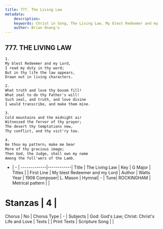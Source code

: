 ```yaml
---
title: 777. The Living Law
metadata:
    description: 
    keywords: Christ in Song, The Living Law, My blest Redeemer and my Lord, 
    author: Brian Onang'o
---
```



## 777. THE LIVING LAW

```txt
1.
My blest Redeemer and my Lord,
I read my duty in thy word;
But in thy life the law appears,
Drawn out in living characters.

2.
What truth and love thy bosom fill!
What zeal to do thy Father's will!
Such zeal, and truth, and love divine
I would transcribe, and make them mine.

3.
Cold mountains and the midnight air
Witnessed the fervor of thy prayer;
The desert thy temptations new,
Thy conflict, and thy vict'ry too.

4.
Be thou my pattern; make me bear
More of thy gracious image;
Then God, the Judge, shall own my name
Among the foll'wers of the Lamb.
```

- |   -  |
-------------|------------|
Title | The Living Law |
Key | G Major |
Titles |  |
First Line | My blest Redeemer and my Lord |
Author | Watts
Year | 1908
Composer| L. Mason |
Hymnal|  - |
Tune| ROCKINGHAM |
Metrical pattern | |
# Stanzas | 4 |
Chorus | No |
Chorus Type | - |
Subjects | God: God's Law; Christ: Christ's Life and Love |
Texts |  |
Print Texts | 
Scripture Song |  |
  
